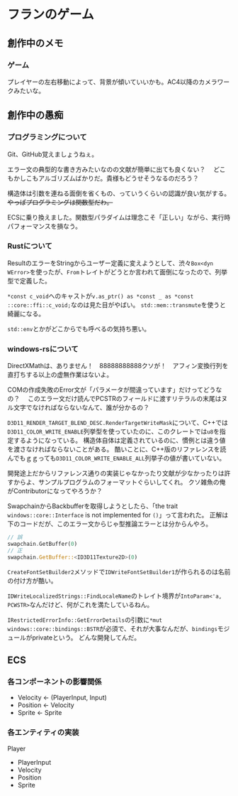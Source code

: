 # フランのゲーム

## 創作中のメモ

### ゲーム

プレイヤーの左右移動によって、背景が傾いていいかも。AC4以降のカメラワークみたいな。

## 創作中の愚痴

### プログラミングについて

Git、GitHub覚えましょうねぇ。

エラー文の典型的な書き方みたいなのの文献が簡単に出ても良くない？　
どこもかしこもアルゴリズムばかりだ。貴様もどうせそうなるのだろう？

構造体は引数を連ねる面倒を省くもの、っていうくらいの認識が良い気がする。
~~やっぱプログラミングは関数型だわ。~~

ECSに乗り換えました。関数型パラダイムは理念こそ「正しい」ながら、実行時パフォーマンスを損なう。

### Rustについて

ResultのエラーをStringからユーザー定義に変えようとして、渋々`Box<dyn WError>`を使ったが、`From`トレイトがどうとか言われて面倒になったので、列挙型で定義した。

`*const c_void`へのキャストが`v.as_ptr() as *const _ as *const ::core::ffi::c_void;`なのは見た目がやばい。
`std::mem::transmute`を使うと綺麗になる。

`std::env`とかがどこからでも呼べるの気持ち悪い。

### windows-rsについて

DirectXMathは、ありません！　88888888888クソが！　アフィン変換行列を直打ちする以上の虚無作業はないよ。

COMの作成失敗のError文が「パラメータが間違っています」だけってどうなの？　
このエラー文だけ読んでPCSTRのフィールドに渡すリテラルの末尾はヌル文字でなければならないなんて、誰が分かるの？

`D3D11_RENDER_TARGET_BLEND_DESC.RenderTargetWriteMask`について、C++では`D3D11_COLOR_WRITE_ENABLE`列挙型を使っていたのに、このクレートでは`u8`を指定するようになっている。
構造体自体は定義されているのに、慣例とは違う値を渡さなければならないことがある。
酷いことに、C++版のリファレンスを読んでもｇｇっても`D3D11_COLOR_WRITE_ENABLE_ALL`列挙子の値が書いていない。

開発途上だからリファレンス通りの実装じゃなかったり文献が少なかったりは許すからよ、サンプルプログラムのフォーマットぐらいしてくれ。
クソ雑魚の俺がContributorになってやろうか？

SwapchainからBackbufferを取得しようとしたら、「the trait `windows::core::Interface` is not implemented for `()`」って言われた。
正解は下のコードだが、このエラー文からじゃ型推論エラーとは分からんやろ。

```rust
// 誤
swapchain.GetBuffer(0)
// 正
swapchain.GetBuffer::<ID3D11Texture2D>(0)
```

`CreateFontSetBuilder2`メソッドで`IDWriteFontSetBuilder1`が作られるのは名前の付け方が酷い。

`IDWriteLocalizedStrings::FindLocaleName`のトレイト境界が`IntoParam<'a, PCWSTR>`なんだけど、何がこれを満たしているねん。

`IRestrictedErrorInfo::GetErrorDetails`の引数に`*mut windows::core::bindings::BSTR`が必須で、それが大事なんだが、`bindings`モジュールがprivateという。
どんな開発してんだ。

## ECS

### 各コンポーネントの影響関係

* Velocity <- (PlayerInput, Input)
* Position <- Velocity
* Sprite <- Sprite

### 各エンティティの実装

Player

* PlayerInput
* Velocity
* Position
* Sprite
